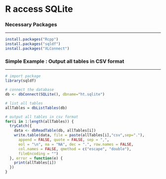 # R access SQLite

<script type="text/javascript" src="../js/general.js"></script>

### Necessary Packages
---

```r
install.packages("Rcpp")
install.packages("sqldf")
install.packages("XLConnect")
```

### Simple Example : Output all tables in CSV format
---

```r
# import package
library(sqldf)

# connect the database
db <- dbConnect(SQLite(), dbname="ht.sqlite")

# list all tables
allTables = dbListTables(db)

# output all tables in csv format
for(i in 1:length(allTables)) {
  tryCatch({
    data <- dbReadTable(db, allTables[i])
    write.table(data, file = paste(allTables[i],"csv",sep="."), 
      append = FALSE, quote = FALSE, sep = ",",
      eol = "\n", na = "NA", dec = ".", row.names = FALSE,
      col.names = FALSE, qmethod = c("escape", "double"),
      fileEncoding = "")
  }, error = function(e) {
    print(allTables[i])
  })
}
```